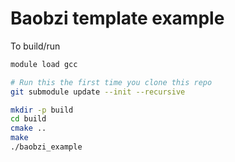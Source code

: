 # Baobzi template example

To build/run
```bash
module load gcc

# Run this the first time you clone this repo
git submodule update --init --recursive

mkdir -p build
cd build
cmake ..
make
./baobzi_example
```
